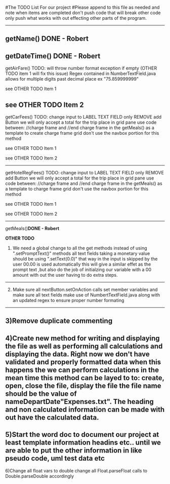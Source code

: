 #The TODO List For our project
#Please append to this file as needed and note when items are completed don't push code that will break other code only push what works with out effecting other parts of the program.

---------------------------------------------------------------------------
getName() <strong>DONE - Robert</strong>
---------------------------------------------------------------------------
getDateTime() <strong>DONE - Robert</strong>
---------------------------------------------------------------------------
getAirFare() TODO: 
will throw number format exception if empty (OTHER TODO item 1 will fix this issue)
Regex contained in NumberTextField.java allows for multiple digits past decimal place ex "75.859999999"

see OTHER TODO Item 1

see OTHER TODO Item 2
---------------------------------------------------------------------------           
getCarFees() TODO:
change input to LABEL TEXT FIELD only REMOVE add Button we will only accept a total for the trip
place in grid pane use code between: //charge frame and //end charge frame in the getMeals()
as a template to create charge frame grid don't use the navbox portion for this method

see OTHER TODO Item 1

see OTHER TODO Item 2
              
---------------------------------------------------------------------------
getHotelRegFees() TODO:
change input to LABEL TEXT FIELD only REMOVE add Button we will only accept a total for the trip
place in grid pane use code between: //charge frame and //end charge frame in the getMeals()
as a template to charge frame grid don't use the navbox portion for this method

see OTHER TODO Item 1

see OTHER TODO Item 2
              
---------------------------------------------------------------------------
getMeals()<strong>DONE - Robert</strong>
           
<strong>OTHER TODO</strong>                

1) We need a global change to all the get methods instead of using  ".setPromptText()" methods
all text fields taking a monetary value should be using ".setText(0.0)" that way in the input
is skipped by the user 00.00 is used automatically this will give a similar effet as the prompt
text ,but also do the job of initialzing our variable with a 00 amount with out the user having to do extra steps.
---------------------------------------------------------------------------
2) Make sure all nextButton.setOnAction calls set member variables and make sure all text fields make use of NumbertTextField.java along with an updated regex to ensure proper number formating
---------------------------------------------------------------------------
3)Remove duplicate commenting
---------------------------------------------------------------------------
4)Create new method for writing and displaying the file as well as performing all calculations and displaying the data. Right now we don't have validated and properly formatted data when this happens the we can perform calculations in the mean time this method can be layed to to: create, open, close the file, display the file the file name should be the value of nameDepartDate"Expenses.txt". The heading and non calculated information can be made with out have the calculated data.
---------------------------------------------------------------------------
5)Start the word doc to document our project at least template information headins etc.. until we are able to put the other information in like pseudo code, uml test data etc
---------------------------------------------------------------------------
6)Change all float vars to double change all Float.parseFloat calls to Double.parseDouble accordingly


